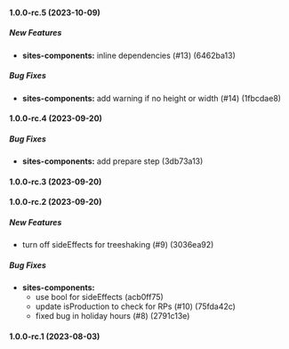 #### 1.0.0-rc.5 (2023-10-09)

##### New Features

* **sites-components:**  inline dependencies (#13) (6462ba13)

##### Bug Fixes

* **sites-components:**  add warning if no height or width (#14) (1fbcdae8)

#### 1.0.0-rc.4 (2023-09-20)

##### Bug Fixes

* **sites-components:**  add prepare step (3db73a13)

#### 1.0.0-rc.3 (2023-09-20)

#### 1.0.0-rc.2 (2023-09-20)

##### New Features

*  turn off sideEffects for treeshaking (#9) (3036ea92)

##### Bug Fixes

* **sites-components:**
  *  use bool for sideEffects (acb0ff75)
  *  update isProduction to check for RPs (#10) (75fda42c)
  *  fixed bug in holiday hours (#8) (2791c13e)

#### 1.0.0-rc.1 (2023-08-03)

